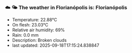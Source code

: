 ### ☁️ 🌤️  The weather in Florianópolis is: Florianópolis

- Temperature: 22.88°C
- On flesh: 23.03°C
- Relative air humidity: 69%
- Rain: 0.0 mm
- Description: Broken clouds
- last updated: 2025-09-18T17:15:24.838847
